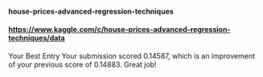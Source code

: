 #### house-prices-advanced-regression-techniques
#### https://www.kaggle.com/c/house-prices-advanced-regression-techniques/data

Your Best Entry 
Your submission scored 0.14587, which is an improvement of your previous score of 0.14883. Great job!
